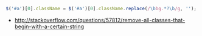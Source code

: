 ```javascript
$('#a')[0].className = $('#a')[0].className.replace(/\bbg.*?\b/g, '');
```

- http://stackoverflow.com/questions/57812/remove-all-classes-that-begin-with-a-certain-string
